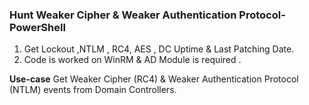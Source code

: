 ### Hunt Weaker Cipher & Weaker Authentication Protocol-PowerShell
1. Get Lockout ,NTLM , RC4, AES , DC Uptime & Last Patching Date.
2. Code is worked on WinRM & AD Module is required .

**Use-case**
Get Weaker Cipher (RC4) & Weaker Authentication Protocol (NTLM) events from Domain Controllers.  



